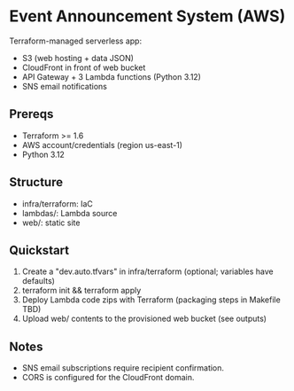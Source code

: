 # Event Announcement System (AWS)

Terraform-managed serverless app:
- S3 (web hosting + data JSON)
- CloudFront in front of web bucket
- API Gateway + 3 Lambda functions (Python 3.12)
- SNS email notifications

## Prereqs
- Terraform >= 1.6
- AWS account/credentials (region us-east-1)
- Python 3.12

## Structure
- infra/terraform: IaC
- lambdas/: Lambda source
- web/: static site

## Quickstart
1. Create a "dev.auto.tfvars" in infra/terraform (optional; variables have defaults)
2. terraform init && terraform apply
3. Deploy Lambda code zips with Terraform (packaging steps in Makefile TBD)
4. Upload web/ contents to the provisioned web bucket (see outputs)

## Notes
- SNS email subscriptions require recipient confirmation.
- CORS is configured for the CloudFront domain.

